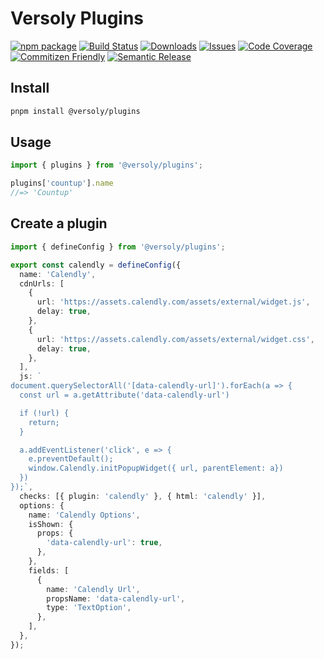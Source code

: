 # Versoly Plugins

[![npm package][npm-img]][npm-url] [![Build Status][build-img]][build-url] [![Downloads][downloads-img]][downloads-url] [![Issues][issues-img]][issues-url] [![Code Coverage][codecov-img]][codecov-url] [![Commitizen Friendly][commitizen-img]][commitizen-url] [![Semantic Release][semantic-release-img]][semantic-release-url]


## Install

```bash
pnpm install @versoly/plugins
```

## Usage

```ts
import { plugins } from '@versoly/plugins';

plugins['countup'].name
//=> 'Countup'
```

## Create a plugin

```ts
import { defineConfig } from '@versoly/plugins';

export const calendly = defineConfig({
  name: 'Calendly',
  cdnUrls: [
    {
      url: 'https://assets.calendly.com/assets/external/widget.js',
      delay: true,
    },
    {
      url: 'https://assets.calendly.com/assets/external/widget.css',
      delay: true,
    },
  ],
  js: `
document.querySelectorAll('[data-calendly-url]').forEach(a => {
  const url = a.getAttribute('data-calendly-url')

  if (!url) {
    return;
  }

  a.addEventListener('click', e => {
    e.preventDefault();
    window.Calendly.initPopupWidget({ url, parentElement: a})
  })
});`,
  checks: [{ plugin: 'calendly' }, { html: 'calendly' }],
  options: {
    name: 'Calendly Options',
    isShown: {
      props: {
        'data-calendly-url': true,
      },
    },
    fields: [
      {
        name: 'Calendly Url',
        propsName: 'data-calendly-url',
        type: 'TextOption',
      },
    ],
  },
});

```

[build-img]: https://github.com/versoly/plugins/actions/workflows/release.yml/badge.svg
[build-url]: https://github.com/versoly/plugins/actions/workflows/release.yml
[downloads-img]: https://img.shields.io/npm/dt/@versoly/plugins
[downloads-url]: https://www.npmtrends.com/@versoly/plugins
[npm-img]: https://img.shields.io/npm/v/@versoly/plugins
[npm-url]: https://www.npmjs.com/package/@versoly/plugins
[issues-img]: https://img.shields.io/github/issues/versoly/plugins
[issues-url]: https://github.com/versoly/plugins/issues
[codecov-img]: https://codecov.io/gh/versoly/plugins/branch/main/graph/badge.svg
[codecov-url]: https://codecov.io/gh/versoly/plugins
[semantic-release-img]: https://img.shields.io/badge/%20%20%F0%9F%93%A6%F0%9F%9A%80-semantic--release-e10079.svg
[semantic-release-url]: https://github.com/semantic-release/semantic-release
[commitizen-img]: https://img.shields.io/badge/commitizen-friendly-brightgreen.svg
[commitizen-url]: http://commitizen.github.io/cz-cli/
